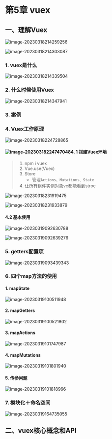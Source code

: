 # 第5章 vuex

## 一、理解Vuex

![image-20230318214259256](https://gitee.com/chen-jiujia/typora-picgo/raw/master/img/202309251751515.png)

![image-20230318214303087](https://gitee.com/chen-jiujia/typora-picgo/raw/master/img/202309251751516.png)

### 1. vuex是什么

![image-20230318214339504](https://gitee.com/chen-jiujia/typora-picgo/raw/master/img/202309251751517.png)

### 2. 什么时候使用Vuex

![image-20230318214347941](https://gitee.com/chen-jiujia/typora-picgo/raw/master/img/202309251751518.png)

### 3. 案例

### 4. Vuex工作原理

![image-20230318224728865](https://gitee.com/chen-jiujia/typora-picgo/raw/master/img/202309251751519.png)

#### ![image-20230318224747048](https://gitee.com/chen-jiujia/typora-picgo/raw/master/img/202309251751520.png)4. 1 搭建Vuex环境

> 1. npm i vuex
> 2. Vue.use(Vuex)
> 3. Store
>    - 管理`Actions、Mutations、State`
> 4. 让所有组件实例对象vc都能看到stroe

![image-20230318231919475](https://gitee.com/chen-jiujia/typora-picgo/raw/master/img/202309251751521.png)

![image-20230318231933879](https://gitee.com/chen-jiujia/typora-picgo/raw/master/img/202309251751522.png)

#### 4.2 基本使用

![image-20230319092630788](https://gitee.com/chen-jiujia/typora-picgo/raw/master/img/202309251751523.png)

![image-20230319092639276](https://gitee.com/chen-jiujia/typora-picgo/raw/master/img/202309251751524.png)

### 5. getters配置项

![image-20230319093439343](https://gitee.com/chen-jiujia/typora-picgo/raw/master/img/202309251751525.png)

### 6. 四个map方法的使用

#### 1. mapState

![image-20230319100511948](https://gitee.com/chen-jiujia/typora-picgo/raw/master/img/202309251751526.png)

#### 2. mapGetters

![image-20230319100521802](https://gitee.com/chen-jiujia/typora-picgo/raw/master/img/202309251751527.png)

#### 3. mapActions

![image-20230319101747987](https://gitee.com/chen-jiujia/typora-picgo/raw/master/img/202309251751528.png)

#### 4. mapMutations

![image-20230319101801940](https://gitee.com/chen-jiujia/typora-picgo/raw/master/img/202309251751529.png)

#### 5. 传参问题

![image-20230319101818966](https://gitee.com/chen-jiujia/typora-picgo/raw/master/img/202309251751530.png)

### 7. 模块化＋命名空间

![image-20230319164735055](https://gitee.com/chen-jiujia/typora-picgo/raw/master/img/202309251751531.png)

## 二、vuex核心概念和API

